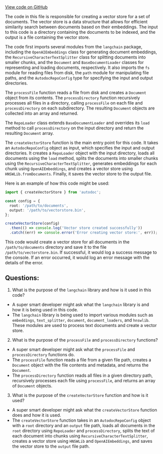 [View code on GitHub](https://github.com/context-labs/autodoc/blob/master/src/cli/commands/index/createVectorStore.ts)

The code in this file is responsible for creating a vector store for a set of documents. The vector store is a data structure that allows for efficient similarity search between documents based on their embeddings. The input to this code is a directory containing the documents to be indexed, and the output is a file containing the vector store.

The code first imports several modules from the `langchain` package, including the `OpenAIEmbeddings` class for generating document embeddings, the `RecursiveCharacterTextSplitter` class for splitting documents into smaller chunks, and the `Document` and `BaseDocumentLoader` classes for representing and loading documents, respectively. It also imports the `fs` module for reading files from disk, the `path` module for manipulating file paths, and the `AutodocRepoConfig` type for specifying the input and output directories.

The `processFile` function reads a file from disk and creates a `Document` object from its contents. The `processDirectory` function recursively processes all files in a directory, calling `processFile` on each file and `processDirectory` on each subdirectory. The resulting `Document` objects are collected into an array and returned.

The `RepoLoader` class extends `BaseDocumentLoader` and overrides its `load` method to call `processDirectory` on the input directory and return the resulting `Document` array.

The `createVectorStore` function is the main entry point for this code. It takes an `AutodocRepoConfig` object as input, which specifies the input and output directories. It creates a `RepoLoader` object with the input directory, loads all documents using the `load` method, splits the documents into smaller chunks using the `RecursiveCharacterTextSplitter`, generates embeddings for each chunk using `OpenAIEmbeddings`, and creates a vector store using `HNSWLib.fromDocuments`. Finally, it saves the vector store to the output file.

Here is an example of how this code might be used:

```typescript
import { createVectorStore } from 'autodoc';

const config = {
  root: '/path/to/documents',
  output: '/path/to/vectorstore.bin',
};

createVectorStore(config)
  .then(() => console.log('Vector store created successfully'))
  .catch((err) => console.error('Error creating vector store:', err));
```

This code would create a vector store for all documents in the `/path/to/documents` directory and save it to the file `/path/to/vectorstore.bin`. If successful, it would log a success message to the console. If an error occurred, it would log an error message with the details of the error.
## Questions: 
 1. What is the purpose of the `langchain` library and how is it used in this code?
- A super smart developer might ask what the `langchain` library is and how it is being used in this code. 
- The `langchain` library is being used to import various modules such as `embeddings`, `text_splitter`, `document`, `document_loaders`, and `hnswlib`. These modules are used to process text documents and create a vector store.

2. What is the purpose of the `processFile` and `processDirectory` functions?
- A super smart developer might ask what the `processFile` and `processDirectory` functions do. 
- The `processFile` function reads a file from a given file path, creates a `Document` object with the file contents and metadata, and returns the `Document`. 
- The `processDirectory` function reads all files in a given directory path, recursively processes each file using `processFile`, and returns an array of `Document` objects.

3. What is the purpose of the `createVectorStore` function and how is it used?
- A super smart developer might ask what the `createVectorStore` function does and how it is used. 
- The `createVectorStore` function takes in an `AutodocRepoConfig` object with a `root` directory and an `output` file path, loads all documents in the `root` directory using `RepoLoader` and `processDirectory`, splits the text of each document into chunks using `RecursiveCharacterTextSplitter`, creates a vector store using `HNSWLib` and `OpenAIEmbeddings`, and saves the vector store to the `output` file path.